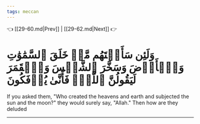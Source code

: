 ```yaml
---
tags: meccan
---
```


👈 [[29-60.md|Prev]] | [[29-62.md|Next]] 👉

# وَلَئِن سَأَلۡتَهُم مَّنۡ خَلَقَ ٱلسَّمَٰوَٰتِ وَٱلۡأَرۡضَ وَسَخَّرَ ٱلشَّمۡسَ وَٱلۡقَمَرَ لَيَقُولُنَّ ٱللَّهُۖ فَأَنَّىٰ يُؤۡفَكُونَ

If you asked them, "Who created the heavens and earth and subjected the sun and the moon?" they would surely say, "Allah." Then how are they deluded

---

